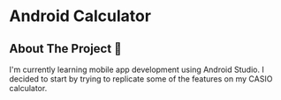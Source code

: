 # Android Calculator
## About The Project :blue_book:

I'm currently learning mobile app development using Android Studio. I decided to start by trying to replicate some of the features on my CASIO calculator.
